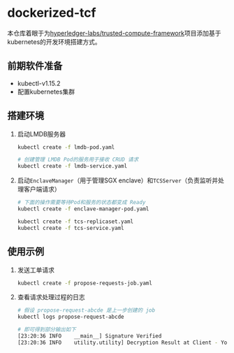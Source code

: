 # dockerized-tcf

本仓库着眼于为[hyperledger-labs/trusted-compute-framework](https://github.com/hyperledger-labs/trusted-compute-framework)项目添加基于kubernetes的开发环境搭建方式。

## 前期软件准备
- kubectl-v1.15.2
- 配置kubernetes集群

## 搭建环境

1. 启动LMDB服务器
    ```bash
    kubectl create -f lmdb-pod.yaml

    # 创建管理 LMDB Pod的服务用于接收 CRUD 请求
    kubectl create -f lmdb-service.yaml
    ```
2. 启动`EnclaveManager`（用于管理SGX enclave）和`TCSServer`（负责监听并处理客户端请求）
    ```bash
    # 下面的操作需要等待Pod和服务的状态都变成 Ready
    kubectl create -f enclave-manager-pod.yaml

    kubectl create -f tcs-replicaset.yaml
    kubectl create -f tcs-service.yaml
    ```

## 使用示例
1. 发送工单请求
    ```bash
    kubectl create -f propose-requests-job.yaml
    ```

2. 查看请求处理过程的日志
    ```bash
    # 假设 propose-request-abcde 是上一步创建的 job
    kubectl logs propose-request-abcde

    # 即可得到部分输出如下
    [23:20:36 INFO    __main__] Signature Verified
    [23:20:36 INFO    utility.utility] Decryption Result at Client - You have a risk of 71% to have heart disease. 
    ```
